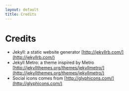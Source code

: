 ```yaml
---
layout: default
title: Credits
---
```


# Credits

- Jekyll: a static website generator [http://jekyllrb.com/](http://jekyllrb.com/)
- Jekyll Metro: a theme inspired by Metro [http://jekyllthemes.org/themes/jekyllmetro/](http://jekyllthemes.org/themes/jekyllmetro/)
- Social icons comes from  [http://glyphicons.com/](http://glyphicons.com/)